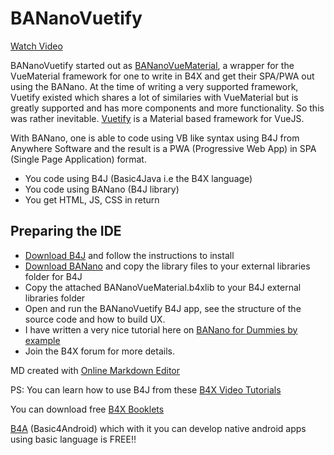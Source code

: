 # BANanoVuetify

[Watch Video](https://www.youtube.com/watch?v=taMhwyMI2Mg&t=208s)

BANanoVuetify started out as [BANanoVueMaterial](https://github.com/Mashiane/BANanoVueMaterial), a wrapper for the VueMaterial framework for one to write in B4X and get their SPA/PWA out using the BANano. At the time of writing a very supported framework, Vuetify existed which shares a lot of similaries with VueMaterial but is greatly supported and has more components and more functionality. So this was rather inevitable. [Vuetify](https://vuetifyjs.com/en/) is a Material based framework for VueJS.

With BANano, one is able to code using VB like syntax using B4J from Anywhere Software and the result is a PWA (Progressive Web App) in SPA (Single Page Application) format.

- You code using B4J (Basic4Java i.e the B4X language)
- You code using BANano (B4J library)
- You get HTML, JS, CSS in return

## Preparing the IDE

- [Download B4J](https://www.b4x.com/b4j.html) and follow the instructions to install
- [Download BANano](https://www.b4x.com/android/forum/threads/banano-website-app-wpa-library-with-abstract-designer-support.99740/#content) and copy the library files to your external libraries folder for B4J
- Copy the attached BANanoVueMaterial.b4xlib to your B4J external libraries folder
- Open and run the BANanoVuetify B4J app, see the structure of the source code and how to build UX.
- I have written a very nice tutorial here on [BANano for Dummies by example](https://www.b4x.com/android/forum/threads/banano-for-dummies-by-example.108722/#content)
- Join the B4X forum for more details.


MD created with [Online Markdown Editor](https://mkdown.now.sh/)

PS: You can learn how to use B4J from these [B4X Video Tutorials](https://www.b4x.com/etp.html)

You can download free [B4X Booklets](https://www.b4x.com/android/forum/threads/b4x-documentation-booklets.88985/)

[B4A](https://www.b4x.com/b4a.html) (Basic4Android) which with it you can develop native android apps using basic language is FREE!!
